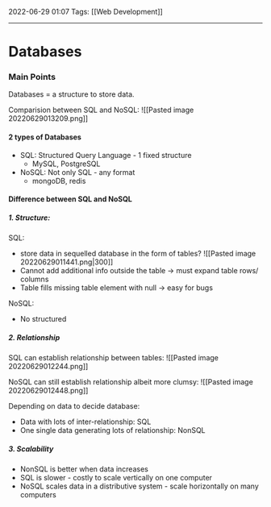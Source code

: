 2022-06-29 01:07
Tags: [[Web Development]]
- - - - - - - - - - - - - - - - - - - - - - - - - - - - -   
# Databases
### Main Points
Databases = a structure to store data.

Comparision between SQL and NoSQL:
![[Pasted image 20220629013209.png]]

#### 2 types of Databases 
- SQL: Structured Query Language - 1 fixed structure
	- MySQL, PostgreSQL
- NoSQL: Not only SQL - any format
	- mongoDB, redis 

#### Difference between SQL and NoSQL
##### 1. Structure: 
SQL: 
- store data in sequelled database in the form of tables? 
![[Pasted image 20220629011441.png|300]]
- Cannot add additional info outside the table -> must expand table rows/ columns
- Table fills missing table element with null -> easy for bugs 
  
NoSQL: 
- No structured

##### 2. Relationship
SQL can establish relationship between tables:
![[Pasted image 20220629012244.png]]

NoSQL can still establish relationship albeit more clumsy:
![[Pasted image 20220629012448.png]]

Depending on data to decide database:
- Data with lots of inter-relationship: SQL
- One single data generating lots of relationship: NonSQL 

##### 3. Scalability
- NonSQL is better when data increases
- SQL is slower - costly to scale vertically on one computer
- NoSQL scales data in a distributive system - scale horizontally on many computers
  
  
